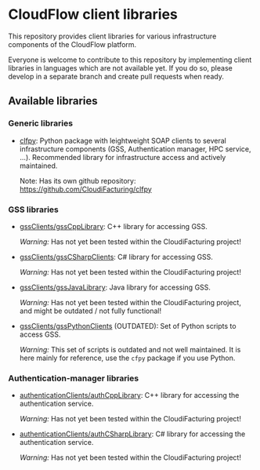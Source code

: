 # CloudFlow client libraries
This repository provides client libraries for various infrastructure
components of the CloudFlow platform.

Everyone is welcome to contribute to this repository by implementing client 
libraries in languages which are not available yet. If you do so, please develop
in a separate branch and create pull requests when ready.

## Available libraries
### Generic libraries
* [clfpy](https://github.com/CloudiFacturing/clfpy): Python package with 
  leightweight SOAP clients to several infrastructure components (GSS, Authentication 
  manager, HPC service, ...). Recommended library for infrastructure access and
  actively maintained.

  Note: Has its own github repository: https://github.com/CloudiFacturing/clfpy

### GSS libraries

* [gssClients/gssCppLibrary](gssClients/gssCppLibrary): C++ library for
  accessing GSS. 

  _Warning:_ Has not yet been tested within the CloudiFacturing project!

* [gssClients/gssCSharpClients](gssClients/gssCSharpClients): C# library for
  accessing GSS.

  _Warning:_ Has not yet been tested within the CloudiFacturing project!

* [gssClients/gssJavaLibrary](gssClients/gssJavaLibrary): Java library for
  accessing GSS.

  _Warning:_ Has not yet been tested within the CloudiFacturing project, and
  might be outdated / not fully functional!

* [gssClients/gssPythonClients](gssClients/gssPythonClients) (OUTDATED): Set of
  Python scripts to access GSS. 

  _Warning:_ This set of scripts is outdated and not well maintained. It is here
  mainly for reference, use the `cfpy` package if you use Python.

### Authentication-manager libraries

* [authenticationClients/authCppLibrary](authenticationClients/authCppLibrary): 
  C++ library for accessing the authentication service. 

  _Warning:_ Has not yet been tested within the CloudiFacturing project!

* [authenticationClients/authCSharpLibrary](authenticationClients/authCSharpLibrary): 
  C# library for accessing the authentication service.

  _Warning:_ Has not yet been tested within the CloudiFacturing project!


